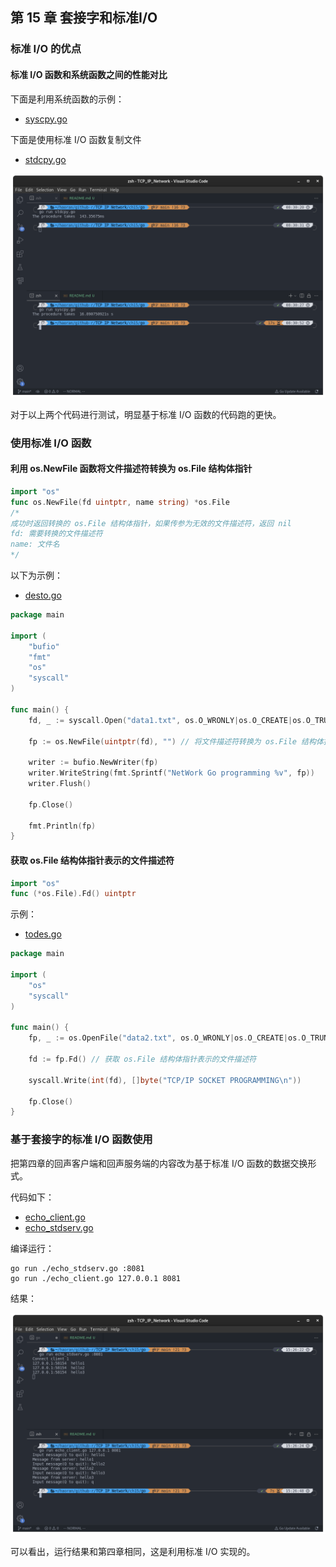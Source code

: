 ## 第 15 章 套接字和标准I/O

### 标准 I/O 的优点

#### 标准 I/O 函数和系统函数之间的性能对比

下面是利用系统函数的示例：

- [syscpy.go](./syscpy.go)

下面是使用标准 I/O 函数复制文件

- [stdcpy.go](./stdcpy.go)

![](./01.png)

对于以上两个代码进行测试，明显基于标准 I/O 函数的代码跑的更快。

### 使用标准 I/O 函数

#### 利用 os.NewFile 函数将文件描述符转换为 os.File 结构体指针

```go
import "os"
func os.NewFile(fd uintptr, name string) *os.File
/*
成功时返回转换的 os.File 结构体指针，如果传参为无效的文件描述符，返回 nil
fd: 需要转换的文件描述符
name: 文件名
*/
```

以下为示例：

- [desto.go](./desto.go)

```go
package main

import (
	"bufio"
	"fmt"
	"os"
	"syscall"
)

func main() {
	fd, _ := syscall.Open("data1.txt", os.O_WRONLY|os.O_CREATE|os.O_TRUNC, 0755)

	fp := os.NewFile(uintptr(fd), "") // 将文件描述符转换为 os.File 结构体指针

	writer := bufio.NewWriter(fp)
	writer.WriteString(fmt.Sprintf("NetWork Go programming %v", fp))
	writer.Flush()

	fp.Close()

	fmt.Println(fp)
}
```

#### 获取 os.File 结构体指针表示的文件描述符

```go
import "os"
func (*os.File).Fd() uintptr
```

示例：

- [todes.go](./todes.go)

```go
package main

import (
	"os"
	"syscall"
)

func main() {
	fp, _ := os.OpenFile("data2.txt", os.O_WRONLY|os.O_CREATE|os.O_TRUNC, 0755)

	fd := fp.Fd() // 获取 os.File 结构体指针表示的文件描述符

	syscall.Write(int(fd), []byte("TCP/IP SOCKET PROGRAMMING\n"))

	fp.Close()
}
```

### 基于套接字的标准 I/O 函数使用

把第四章的回声客户端和回声服务端的内容改为基于标准 I/O 函数的数据交换形式。

代码如下：

- [echo_client.go](./echo_client.go)
- [echo_stdserv.go](./echo_stdserv.go)

编译运行：

```shell
go run ./echo_stdserv.go :8081
go run ./echo_client.go 127.0.0.1 8081
```

结果：

![](./02.png)

可以看出，运行结果和第四章相同，这是利用标准 I/O 实现的。